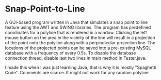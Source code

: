 # Snap-Point-to-Line

A GUI-based program written in Java that simulates a snap point to line feature using the AWT and SWING libraries. The program has predefined coordinates for a polyline that is rendered in a window. Clicking the left mouse button on the area in the vicinity of the line will result in a projection of the point onto the polyline along with a perpindicular projection line. The locations of the projected points can be saved into a pre-existing MySQL database with a frequency of every 0.5s. To disable the database connection thread, disable last two lines in main method in Tester.java.

I made this when I was just learning Java, that is why it is mostly "Spaghetti Code". Comments are scarce. It might not work for any random polyline. 
